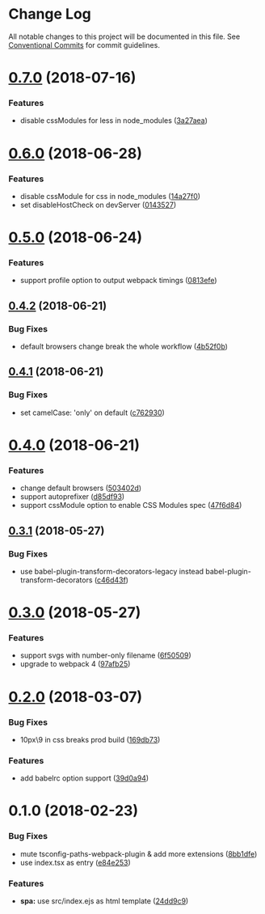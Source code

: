 # Change Log

All notable changes to this project will be documented in this file.
See [Conventional Commits](https://conventionalcommits.org) for commit guidelines.

<a name="0.7.0"></a>
# [0.7.0](https://github.com/nowa-webpack/solutions/compare/@nowa/solution-react-typescript@0.6.0...@nowa/solution-react-typescript@0.7.0) (2018-07-16)


### Features

* disable cssModules for less in node_modules ([3a27aea](https://github.com/nowa-webpack/solutions/commit/3a27aea))




<a name="0.6.0"></a>
# [0.6.0](https://github.com/nowa-webpack/solutions/compare/@nowa/solution-react-typescript@0.5.0...@nowa/solution-react-typescript@0.6.0) (2018-06-28)


### Features

* disable cssModule for css in node_modules ([14a27f0](https://github.com/nowa-webpack/solutions/commit/14a27f0))
* set disableHostCheck on devServer ([0143527](https://github.com/nowa-webpack/solutions/commit/0143527))




<a name="0.5.0"></a>
# [0.5.0](https://github.com/nowa-webpack/solutions/compare/@nowa/solution-react-typescript@0.4.2...@nowa/solution-react-typescript@0.5.0) (2018-06-24)


### Features

* support profile option to output webpack timings ([0813efe](https://github.com/nowa-webpack/solutions/commit/0813efe))




<a name="0.4.2"></a>
## [0.4.2](https://github.com/nowa-webpack/solutions/compare/@nowa/solution-react-typescript@0.4.1...@nowa/solution-react-typescript@0.4.2) (2018-06-21)


### Bug Fixes

* default browsers change break the whole workflow ([4b52f0b](https://github.com/nowa-webpack/solutions/commit/4b52f0b))




<a name="0.4.1"></a>
## [0.4.1](https://github.com/nowa-webpack/solutions/compare/@nowa/solution-react-typescript@0.4.0...@nowa/solution-react-typescript@0.4.1) (2018-06-21)


### Bug Fixes

* set camelCase: 'only' on default ([c762930](https://github.com/nowa-webpack/solutions/commit/c762930))




<a name="0.4.0"></a>
# [0.4.0](https://github.com/nowa-webpack/solutions/compare/@nowa/solution-react-typescript@0.3.1...@nowa/solution-react-typescript@0.4.0) (2018-06-21)


### Features

* change default browsers ([503402d](https://github.com/nowa-webpack/solutions/commit/503402d))
* support autoprefixer ([d85df93](https://github.com/nowa-webpack/solutions/commit/d85df93))
* support cssModule option to enable CSS Modules spec ([47f6d84](https://github.com/nowa-webpack/solutions/commit/47f6d84))




<a name="0.3.1"></a>
## [0.3.1](https://github.com/nowa-webpack/solutions/compare/@nowa/solution-react-typescript@0.3.0...@nowa/solution-react-typescript@0.3.1) (2018-05-27)


### Bug Fixes

* use babel-plugin-transform-decorators-legacy instead babel-plugin-transform-decorators ([c46d43f](https://github.com/nowa-webpack/solutions/commit/c46d43f))




<a name="0.3.0"></a>
# [0.3.0](https://github.com/nowa-webpack/solutions/compare/@nowa/solution-react-typescript@0.2.0...@nowa/solution-react-typescript@0.3.0) (2018-05-27)


### Features

* support svgs with number-only filename ([6f50509](https://github.com/nowa-webpack/solutions/commit/6f50509))
* upgrade to webpack 4 ([97afb25](https://github.com/nowa-webpack/solutions/commit/97afb25))




<a name="0.2.0"></a>
# [0.2.0](https://github.com/nowa-webpack/solutions/compare/@nowa/solution-react-typescript@0.1.0...@nowa/solution-react-typescript@0.2.0) (2018-03-07)


### Bug Fixes

* 10px\9 in css breaks prod build ([169db73](https://github.com/nowa-webpack/solutions/commit/169db73))


### Features

* add babelrc option support ([39d0a94](https://github.com/nowa-webpack/solutions/commit/39d0a94))




<a name="0.1.0"></a>
# 0.1.0 (2018-02-23)


### Bug Fixes

* mute tsconfig-paths-webpack-plugin & add more extensions ([8bb1dfe](https://github.com/nowa-webpack/solutions/commit/8bb1dfe))
* use index.tsx as entry ([e84e253](https://github.com/nowa-webpack/solutions/commit/e84e253))


### Features

* **spa:** use src/index.ejs as html template ([24dd9c9](https://github.com/nowa-webpack/solutions/commit/24dd9c9))
